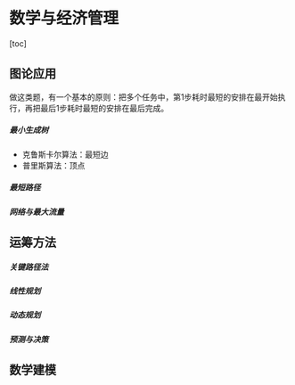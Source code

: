 # 数学与经济管理

[toc]

## 图论应用

做这类题，有一个基本的原则：把多个任务中，第1步耗时最短的安排在最开始执行，再把最后1步耗时最短的安排在最后完成。

##### 最小生成树

- 克鲁斯卡尔算法：最短边
- 普里斯算法：顶点

##### 最短路径



##### 网络与最大流量



## 运筹方法

##### 关键路径法



##### 线性规划





##### 动态规划





##### 预测与决策





## 数学建模

